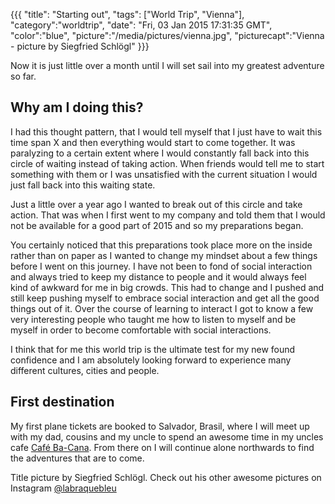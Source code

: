 {{{
  "title": "Starting out",
  "tags": ["World Trip", "Vienna"],
  "category":"worldtrip",
  "date": "Fri, 03 Jan 2015 17:31:35 GMT",
  "color":"blue",
  "picture":"/media/pictures/vienna.jpg",
  "picturecapt":"Vienna - picture by Siegfried Schlögl"
}}}

Now it is just little over a month until I will set sail into my greatest adventure so far.
<!--more-->
## Why am I doing this?
I had this thought pattern, that I would tell myself that I just have to wait this time span X and then everything would start to come together. It was paralyzing
to a certain extent where I would constantly fall back into this circle of waiting instead of taking action. When friends would tell
me to start something with them or I was unsatisfied with the current situation I would just fall back into this waiting state.

Just a little over a year ago I wanted to break out of this circle and take action. That was when I first went to my company
and told them that I would not be available for a good part of 2015 and so my preparations began.

You certainly noticed that this preparations took place more on the inside rather than on paper as I wanted to change my mindset
about a few things before I went on this journey. I have not been to fond of social interaction and always tried to keep my distance
to people and it would always feel kind of awkward for me in big crowds. This had to change and I pushed and still keep pushing myself
to embrace social interaction and get all the good things out of it. Over the course of learning to interact I got to know a few very
interesting people who taught me how to listen to myself and be myself in order to become comfortable with social interactions.

I think that for me this world trip is the ultimate test for my new found confidence and I am absolutely looking forward to experience
many different cultures, cities and people.

## First destination
My first plane tickets are booked to Salvador, Brasil, where I will meet up with my dad, cousins and my uncle to spend an awesome
time in my uncles cafe [Café Ba-Cana](https://www.facebook.com/pages/Caf%C3%A9-Ba-Cana-Bar-e-Restaurante/257241011024106?pnref=lhc).
From there on I will continue alone northwards to find the adventures that are to come.

Title picture by Siegfried Schlögl. Check out his other awesome pictures on Instagram [@labraquebleu](http://instagram.com/labraquebleu/)